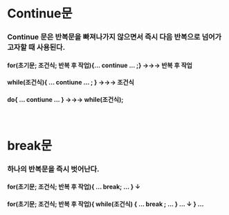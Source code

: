 # Continue문
### Continue 문은 반복문을 빠져나가지 않으면서 즉시 다음 반복으로 넘어가고자할 때 사용된다. 

#### for(초기문; 조건식; 반복 후 작업){... continue ... ;}  →→→ 반복 후 작업
#### while(조건식){ ... contiune ... ; } →→→ 조건식
#### do{ ... contiune ... } →→→ while(조건식);

<br/>

# break문
### 하나의 반복문을 즉시 벗어난다.

#### for(초기문; 조건식; 반복 후 작업){ ... break; ... } ↓
#### for(초기문; 조건식; 반복 후 작업){ while(조건식) { ... break ; ... } ... ↓ } ...
